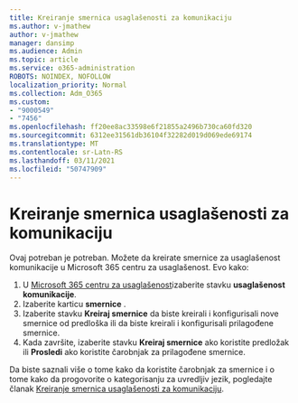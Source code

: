 ```yaml
---
title: Kreiranje smernica usaglašenosti za komunikaciju
ms.author: v-jmathew
author: v-jmathew
manager: dansimp
ms.audience: Admin
ms.topic: article
ms.service: o365-administration
ROBOTS: NOINDEX, NOFOLLOW
localization_priority: Normal
ms.collection: Adm_O365
ms.custom:
- "9000549"
- "7456"
ms.openlocfilehash: ff20ee8ac33598e6f21855a2496b730ca60fd320
ms.sourcegitcommit: 6312ee31561db36104f32282d019d069ede69174
ms.translationtype: MT
ms.contentlocale: sr-Latn-RS
ms.lasthandoff: 03/11/2021
ms.locfileid: "50747909"
---
```

# <a name="create-a-communication-compliance-policy"></a>Kreiranje smernica usaglašenosti za komunikaciju

Ovaj potreban je potreban. Možete da kreirate smernice za usaglašenost komunikacije u Microsoft 365 centru za usaglašenost. Evo kako:

1. U [Microsoft 365 centru za usaglašenost](https://go.microsoft.com/fwlink/?linkid=2130502)izaberite stavku **usaglašenost komunikacije**.
2. Izaberite karticu **smernice** .
3. Izaberite stavku **Kreiraj smernice** da biste kreirali i konfigurisali nove smernice od predloška ili da biste kreirali i konfigurisali prilagođene smernice.
4. Kada završite, izaberite stavku **Kreiraj smernice** ako koristite predložak ili **Prosledi** ako koristite čarobnjak za prilagođene smernice.

Da biste saznali više o tome kako da koristite čarobnjak za smernice i o tome kako da progovorite o kategorisanju za uvredljiv jezik, pogledajte članak [Kreiranje smernica usaglašenosti za komunikaciju](https://go.microsoft.com/fwlink/?linkid=2129079).

